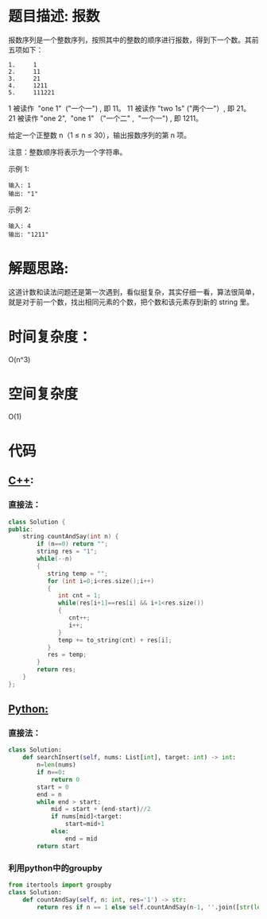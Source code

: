# 题目描述: 报数

报数序列是一个整数序列，按照其中的整数的顺序进行报数，得到下一个数。其前五项如下：

```
1.     1
2.     11
3.     21
4.     1211
5.     111221
```
1 被读作  "one 1"  ("一个一") , 即 11。
11 被读作 "two 1s" ("两个一"）, 即 21。
21 被读作 "one 2",  "one 1" （"一个二" ,  "一个一") , 即 1211。

给定一个正整数 n（1 ≤ n ≤ 30），输出报数序列的第 n 项。

注意：整数顺序将表示为一个字符串。

示例 1:
```
输入: 1
输出: "1"
```

示例 2:
```
输入: 4
输出: "1211"
```
  
# 解题思路:
  
  这道计数和读法问题还是第一次遇到，看似挺复杂，其实仔细一看，算法很简单，就是对于前一个数，找出相同元素的个数，把个数和该元素存到新的 string 里。

# 时间复杂度：
  O(n^3)
  
# 空间复杂度
  O(1)
  
# 代码

## [C++](./Count-And-Say.cpp):
### 直接法：
```c++
class Solution {
public:
    string countAndSay(int n) {
        if (n==0) return "";
        string res = "1";
        while(--n)
        {
           string temp = "";
           for (int i=0;i<res.size();i++)
           {
              int cnt = 1;
              while(res[i+1]==res[i] && i+1<res.size())
              {
                 cnt++;
                 i++;
              }
              temp += to_string(cnt) + res[i];
           }
           res = temp;
        }
        return res;
    }
};
```



## [Python:](LeetCode_Note/python/Count-And-Say/Count-And-Say.py)
### 直接法：
```python
class Solution:
    def searchInsert(self, nums: List[int], target: int) -> int:
        n=len(nums)
        if n==0:
            return 0
        start = 0
        end = n
        while end > start:
            mid = start + (end-start)//2
            if nums[mid]<target:
                start=mid+1
            else:
                end = mid
        return start
```

### 利用python中的groupby
```python
from itertools import groupby
class Solution:
    def countAndSay(self, n: int, res='1') -> str:
        return res if n == 1 else self.countAndSay(n-1, ''.join([str(len(list(gen)))+val for val, gen in groupby(res)])

```
